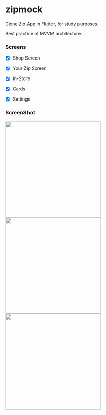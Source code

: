 # zipmock

Clone Zip App in Flutter, for study purposes. 

Best practice of MVVM architecture.



### Screens 

- [x] Shop Screen
- [x] Your Zip Screen
- [x] In-Store
- [x] Cards
- [x] Settings



### ScreenShot

<img src="https://github.com/imchlorine/ZipMock/blob/master/screenshot/shop_page.png" width="300"><img src="https://github.com/imchlorine/ZipMock/blob/master/screenshot/your_zip.png" width="300"><img src="https://github.com/imchlorine/ZipMock/blob/master/screenshot/cards.png" width="300">

